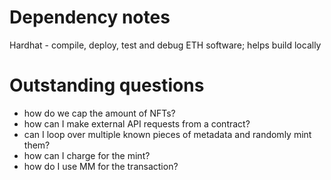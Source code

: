 # Dependency notes
Hardhat - compile, deploy, test and debug ETH software; helps build locally

# Outstanding questions
- how do we cap the amount of NFTs?
- how can I make external API requests from a contract?
- can I loop over multiple known pieces of metadata and randomly mint them?
- how can I charge for the mint?
- how do I use MM for the transaction?
